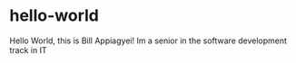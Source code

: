 # hello-world
Hello World, this is Bill Appiagyei!
Im a senior in the software development track in IT
